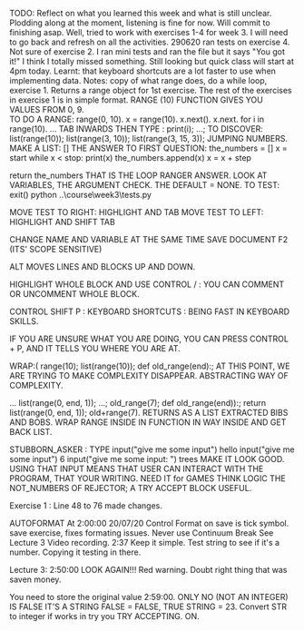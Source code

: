 TODO: Reflect on what you learned this week and what is still unclear.
Plodding along at the moment, listening is fine for now.  Will commit to finishing asap.
Well, tried to work with exercises 1-4 for week 3.  I will need to go back and refresh on all the activities. 
290620 ran tests on exercise 4.  Not sure of exercise 2. I ran mini tests and ran the file but it says "You got it!"  I think I totally missed something.  Still looking but quick class will start at 4pm today.
Learnt: that keyboard shortcuts are a lot faster to use when implementing data. 
Notes: copy of what range does, do a while loop, exercise 1.  Returns a range object for 1st exercise. The rest of the exercises in exercise 1 is in simple format.
RANGE (10) FUNCTION GIVES YOU VALUES FROM 0, 9.  
TO DO A RANGE: range(0, 10). x = range(10). x.next(). x.next. for i in range(10). 
... TAB INWARDS THEN TYPE :  print(i); ...;
TO DISCOVER: list(range(10)); list(range(3, 10)); list(range(3, 15, 3)); JUMPING NUMBERS.
MAKE A LIST: []
THE ANSWER TO FIRST QUESTION: 
the_numbers = []
x = start
while x < stop:
    print(x)
    the_numbers.append(x)
    x = x + step

return the_numbers
THAT IS THE LOOP RANGER ANSWER.
LOOK AT VARIABLES, THE ARGUMENT CHECK. THE DEFAULT = NONE.
TO TEST: 
exit()
python ..\course\week3\tests.py

MOVE TEST TO RIGHT: HIGHLIGHT AND TAB
MOVE TEST TO LEFT: HIGHLIGHT AND SHIFT TAB

CHANGE NAME AND VARIABLE AT THE SAME TIME
SAVE DOCUMENT
F2     (ITS' SCOPE SENSITIVE)

ALT  MOVES LINES AND BLOCKS UP AND DOWN.

HIGHLIGHT WHOLE BLOCK AND USE CONTROL /  :  YOU CAN COMMENT OR UNCOMMENT WHOLE BLOCK.


CONTROL SHIFT P :  KEYBOARD SHORTCUTS  :  BEING FAST IN KEYBOARD SKILLS.


IF YOU ARE UNSURE WHAT YOU ARE DOING, YOU CAN PRESS  CONTROL + P, AND IT TELLS YOU WHERE YOU ARE AT.

WRAP:( 
range(10); list(range(10)); def old_range(end):;  AT THIS POINT, WE ARE TRYING TO MAKE COMPLEXITY DISAPPEAR.  ABSTRACTING WAY OF COMPLEXITY.

...    list(range(0, end, 1)); ...; old_range(7); def old_range(end)):;
    return list(range(0, end, 1));
    old+range(7).
RETURNS AS A LIST EXTRACTED BIBS AND BOBS. WRAP RANGE INSIDE IN FUNCTION IN WAY INSIDE AND GET BACK LIST.

STUBBORN_ASKER  : TYPE
input("give me some input")
hello
input("give me some input")
6
input("give me some input: ")
trees
MAKE IT LOOK GOOD. USING THAT INPUT MEANS THAT USER CAN INTERACT WITH THE PROGRAM, THAT YOUR WRITING.
NEED IT for GAMES
THINK LOGIC
THE NOT_NUMBERS OF REJECTOR; A TRY ACCEPT BLOCK USEFUL.  

Exercise 1 : Line 48 to 76 made changes.  

AUTOFORMAT      At 2:00:00  20/07/20
Control
Format on save is tick symbol.
save exercise, fixes formating issues.
Never use   Continuum Break  See Lecture 3 Video recording.  2:37
Keep it simple. Test string to see if it's a number.
Copying it testing in there.

Lecture 3: 2:50:00      LOOK AGAIN!!!
Red warning.    Doubt right thing that was saven money.

You need to store the original value    2:59:00.
ONLY NO (NOT AN INTEGER) IS FALSE IT'S A STRING FALSE = FALSE, TRUE STRING = 23.
Convert STR to integer if works in try you TRY ACCEPTING.  ON.

